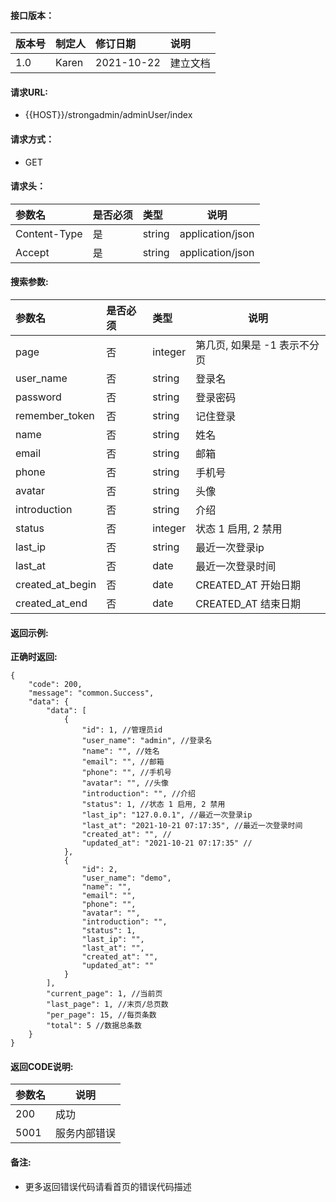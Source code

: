 #### 接口版本：

|版本号|制定人|修订日期|说明|
|:----|:----|:----   |:----|
|1.0 |Karen  |2021-10-22 |建立文档|

#### 请求URL:

- {{HOST}}/strongadmin/adminUser/index

#### 请求方式：

- GET

#### 请求头：

|参数名|是否必须|类型|说明|
|:----    |:---|:----- |-----   |
|Content-Type |是  |string |application/json   |
|Accept |是  |string |application/json   |

#### 搜索参数:

|参数名|是否必须|类型|说明|
|:----    |:---|:----- |-----   |
|page |否  |integer |第几页, 如果是 -1 表示不分页   |
|user_name |否  |string |登录名   |
|password |否  |string |登录密码   |
|remember_token |否  |string |记住登录   |
|name |否  |string |姓名   |
|email |否  |string |邮箱   |
|phone |否  |string |手机号   |
|avatar |否  |string |头像   |
|introduction |否  |string |介绍   |
|status |否  |integer |状态 1 启用, 2 禁用   |
|last_ip |否  |string |最近一次登录ip   |
|last_at |否  |date |最近一次登录时间   |
|created_at_begin |否  |date |CREATED_AT 开始日期   |
|created_at_end |否  |date |CREATED_AT 结束日期   |

#### 返回示例:

**正确时返回:**

```
{
    "code": 200,
    "message": "common.Success",
    "data": {
        "data": [
            {
                "id": 1, //管理员id
                "user_name": "admin", //登录名
                "name": "", //姓名
                "email": "", //邮箱
                "phone": "", //手机号
                "avatar": "", //头像
                "introduction": "", //介绍
                "status": 1, //状态 1 启用, 2 禁用
                "last_ip": "127.0.0.1", //最近一次登录ip
                "last_at": "2021-10-21 07:17:35", //最近一次登录时间
                "created_at": "", //
                "updated_at": "2021-10-21 07:17:35" //
            },
            {
                "id": 2,
                "user_name": "demo",
                "name": "",
                "email": "",
                "phone": "",
                "avatar": "",
                "introduction": "",
                "status": 1,
                "last_ip": "",
                "last_at": "",
                "created_at": "",
                "updated_at": ""
            }
        ],
        "current_page": 1, //当前页
        "last_page": 1, //末页/总页数
        "per_page": 15, //每页条数
        "total": 5 //数据总条数
    }
}
```

#### 返回CODE说明:

|参数名|说明|
|:----- |----- |
|200 |成功  |
|5001|服务内部错误|

#### 备注:

- 更多返回错误代码请看首页的错误代码描述